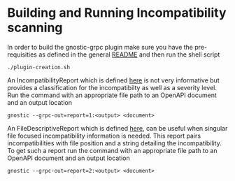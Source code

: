 # Building and Running Incompatibility scanning

In order to build the gnostic-grpc plugin make sure you have the pre-requisities as defined in the general [README](https://github.com/TylerGillson/gnostic-grpc/blob/master/README.md) and then run the shell script

    ./plugin-creation.sh

An IncompatibilityReport which is defined [here](https://github.com/TylerGillson/gnostic-grpc/blob/master/incompatibility/incompatibility-report.proto) is not very informative but provides a classification for the incompatibilty as well as a severity level. Run the command with an appropriate file path to an OpenAPI document and an output location

    gnostic --grpc-out=report=1:<output> <document>
An FileDescriptiveReport  which is defined [here](https://github.com/TylerGillson/gnostic-grpc/blob/master/incompatibility/incompatibility-report.proto), can be useful when singular file focused incompatibility information is needed. This report pairs incompatibilities with file position and a string detailing the incompatibility. To get such a report run the command with an appropriate file path to an OpenAPI document and an output location

    gnostic --grpc-out=report=2:<output> <document>